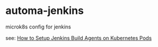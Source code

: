 # automa-jenkins
microk8s config for jenkins

see: [How to Setup Jenkins Build Agents on Kubernetes Pods](https://devopscube.com/jenkins-build-agents-kubernetes/)
